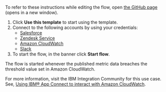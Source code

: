 To refer to these instructions while editing the flow, open [the GitHub page](https://github.com/ot4i/app-connect-templates/blob/main/resources/markdown/Trigger%20an%20alarm%20whenever%20the%20threshold%20is%20violated%20based%20on%20the%20Amazon%20CloudWatch%20published%20metric%20data_instructions.md) (opens in a new window).

1. Click **Use this template** to start using the template.
2. Connect to the following accounts by using your credentials:
   - [Salesforce](https://ibm.biz/ach2salesforce)
   - [Zendesk Service](https://ibm.biz/aczendeskservice)
   - [Amazon CloudWatch](https://ibm.biz/acamazoncloudwatch)
   - [Slack](https://ibm.biz/acslack) 
3. To start the flow, in the banner click **Start flow**.

The flow is started whenever the published metric data breaches the threshold value set in Amazon CloudWatch.

For more information, visit the IBM Integration Community for this use case. See, [Using IBM® App Connect to interact with Amazon CloudWatch](https://community.ibm.com/community/user/integration/blogs/shamini-arumugam1/2022/11/23/using-ibm-app-connect-with-amazoncloudwatch).

